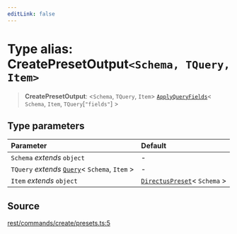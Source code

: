 ```yaml
---
editLink: false
---
```


# Type alias: CreatePresetOutput`<Schema, TQuery, Item>`

> **CreatePresetOutput**: \<`Schema`, `TQuery`, `Item`\>
> [`ApplyQueryFields`](../../types-1/type-aliases/type-alias.ApplyQueryFields.md)\< `Schema`, `Item`,
> `TQuery`[`"fields"`] \>

## Type parameters

| Parameter                                                                                       | Default                                                                                  |
| :---------------------------------------------------------------------------------------------- | :--------------------------------------------------------------------------------------- |
| `Schema` _extends_ `object`                                                                     | -                                                                                        |
| `TQuery` _extends_ [`Query`](../../types-1/interfaces/interface.Query.md)\< `Schema`, `Item` \> | -                                                                                        |
| `Item` _extends_ `object`                                                                       | [`DirectusPreset`](../../schema/type-aliases/type-alias.DirectusPreset.md)\< `Schema` \> |

## Source

[rest/commands/create/presets.ts:5](https://github.com/directus/directus/blob/7789a6c53/sdk/src/rest/commands/create/presets.ts#L5)
